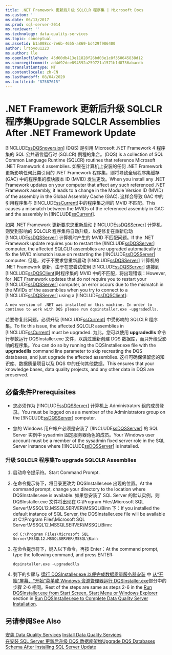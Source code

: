 ```yaml
---
title: .NET Framework 更新后升级 SQLCLR 程序集 | Microsoft Docs
ms.custom: ''
ms.date: 06/13/2017
ms.prod: sql-server-2014
ms.reviewer: ''
ms.technology: data-quality-services
ms.topic: conceptual
ms.assetid: b1a008cc-7e6b-4655-a869-bd429f986400
author: lrtoyou1223
ms.author: lle
ms.openlocfilehash: 45d60db413e11828f26bd03e1c8f350645838d12
ms.sourcegitcommit: ad4d92dce894592a259721a1571b1d8736abacdb
ms.translationtype: MT
ms.contentlocale: zh-CN
ms.lasthandoff: 08/04/2020
ms.locfileid: "87587615"
---
```

# <a name="upgrade-sqlclr-assemblies-after-net-framework-update"></a><span data-ttu-id="58af8-102">.NET Framework 更新后升级 SQLCLR 程序集</span><span class="sxs-lookup"><span data-stu-id="58af8-102">Upgrade SQLCLR Assemblies After .NET Framework Update</span></span>
  [!INCLUDE[ssDQSnoversion](../../includes/ssdqsnoversion-md.md)] <span data-ttu-id="58af8-103">(DQS) 是引用 Microsoft .NET Framework 4 程序集的 SQL 公共语言运行时 (SQLCR) 例程的集合。</span><span class="sxs-lookup"><span data-stu-id="58af8-103">(DQS) is a collection of SQL Common Language Runtime (SQLCR) routines that reference Microsoft .NET Framework 4 assemblies.</span></span> <span data-ttu-id="58af8-104">如果在计算机上安装的任何 .NET Framework 更新影响任何此类引用的 .NET Framework 程序集，则将导致全局程序集缓存 (GAC) 中的程序集的模块版本 ID (MVID) 发生更改。</span><span class="sxs-lookup"><span data-stu-id="58af8-104">When you install any .NET Framework updates on your computer that affect any such referenced .NET Framework assembly, it leads to a change in the Module Version ID (MVID) of the assembly in the Global Assembly Cache (GAC).</span></span> <span data-ttu-id="58af8-105">这样会导致 GAC 中的引用程序集与 [!INCLUDE[ssCurrent](../../includes/sscurrent-md.md)]中的程序集之间的 MVID 不匹配。</span><span class="sxs-lookup"><span data-stu-id="58af8-105">This causes a mismatch between the MVIDs of the referenced assembly in GAC and the assembly in [!INCLUDE[ssCurrent](../../includes/sscurrent-md.md)].</span></span>  
  
 <span data-ttu-id="58af8-106">如果 .NET Framework 更新要求您重新启动 [!INCLUDE[ssDQSServer](../../includes/ssdqsserver-md.md)] 计算机，则受到影响的 SQLCLR 程序集将自动升级，以便修复在重新启动 [!INCLUDE[ssDQSServer](../../includes/ssdqsserver-md.md)] 计算机时产生的 MVID 不匹配问题。</span><span class="sxs-lookup"><span data-stu-id="58af8-106">If the .NET Framework update requires you to restart the [!INCLUDE[ssDQSServer](../../includes/ssdqsserver-md.md)] computer, the affected SQLCLR assemblies are upgraded automatically to fix the MVID mismatch issue on restarting the [!INCLUDE[ssDQSServer](../../includes/ssdqsserver-md.md)] computer.</span></span> <span data-ttu-id="58af8-107">但是，对于不要求您重新启动 [!INCLUDE[ssDQSServer](../../includes/ssdqsserver-md.md)] 计算机的 .NET Framework 更新，由于在您尝试使用 [!INCLUDE[ssDQSServer](../../includes/ssdqsserver-md.md)] 连接到 [!INCLUDE[ssDQSClient](../../includes/ssdqsclient-md.md)]时程序集的 MVID 中的不匹配，将出现错误：</span><span class="sxs-lookup"><span data-stu-id="58af8-107">However, for .NET Framework updates that do not require you to restart your [!INCLUDE[ssDQSServer](../../includes/ssdqsserver-md.md)] computer, an error occurs due to the mismatch in the MVIDs of the assemblies when you try to connect to a [!INCLUDE[ssDQSServer](../../includes/ssdqsserver-md.md)] using a [!INCLUDE[ssDQSClient](../../includes/ssdqsclient-md.md)]:</span></span>  
  
```  
A new version of .NET was installed on this machine. In order to continue to work with DQS please run dqsinstaller.exe -upgradedlls.  
```  
  
 <span data-ttu-id="58af8-108">若要修复此问题，必须升级 [!INCLUDE[ssCurrent](../../includes/sscurrent-md.md)] 中受影响的 SQLCLR 程序集。</span><span class="sxs-lookup"><span data-stu-id="58af8-108">To fix this issue, the affected SQLCLR assemblies in [!INCLUDE[ssCurrent](../../includes/sscurrent-md.md)] must be upgraded.</span></span> <span data-ttu-id="58af8-109">为此，您可以使用 **upgradedlls** 命令行参数运行 DQSInstaller.exe 文件，以跳过重新创建 DQS 数据库，而只升级受影响的程序集。</span><span class="sxs-lookup"><span data-stu-id="58af8-109">You can do so by running the DQSInstaller.exe file with the **upgradedlls** command line parameter to skip recreating the DQS databases, and just upgrade the affected assemblies.</span></span> <span data-ttu-id="58af8-110">这样可确保保留您的知识库、数据质量项目以及 DQS 中的任何其他数据。</span><span class="sxs-lookup"><span data-stu-id="58af8-110">This ensures that your knowledge bases, data quality projects, and any other data in DQS are preserved.</span></span>  
  
## <a name="prerequisites"></a><span data-ttu-id="58af8-111">必备条件</span><span class="sxs-lookup"><span data-stu-id="58af8-111">Prerequisites</span></span>  
  
-   <span data-ttu-id="58af8-112">您必须作为 [!INCLUDE[ssDQSServer](../../includes/ssdqsserver-md.md)] 计算机上 Administrators 组的成员登录。</span><span class="sxs-lookup"><span data-stu-id="58af8-112">You must be logged on as a member of the Administrators group on the [!INCLUDE[ssDQSServer](../../includes/ssdqsserver-md.md)] computer.</span></span>  
  
-   <span data-ttu-id="58af8-113">您的 Windows 用户帐户必须是安装了 [!INCLUDE[ssDQSServer](../../includes/ssdqsserver-md.md)] 的 SQL Server 实例中 sysadmin 固定服务器角色的成员。</span><span class="sxs-lookup"><span data-stu-id="58af8-113">Your Windows user account must be a member of the sysadmin fixed server role in the SQL Server instance where [!INCLUDE[ssDQSServer](../../includes/ssdqsserver-md.md)] is installed.</span></span>  
  
### <a name="to-upgrade-sqlclr-assemblies"></a><span data-ttu-id="58af8-114">升级 SQLCLR 程序集</span><span class="sxs-lookup"><span data-stu-id="58af8-114">To upgrade SQLCLR Assemblies</span></span>  
  
1.  <span data-ttu-id="58af8-115">启动命令提示符。</span><span class="sxs-lookup"><span data-stu-id="58af8-115">Start Command Prompt.</span></span>  
  
2.  <span data-ttu-id="58af8-116">在命令提示符下，将目录更改为 DQSInstaller.exe 出现的位置。</span><span class="sxs-lookup"><span data-stu-id="58af8-116">At the command prompt, change your directory to the location where DQSInstaller.exe is available.</span></span> <span data-ttu-id="58af8-117">如果您安装了 SQL Server 的默认实例，则 DQSInstaller.exe 文件将出现在 C:\Program Files\Microsoft SQL Server\MSSQL12.MSSQLSERVER\MSSQL\Binn 下：</span><span class="sxs-lookup"><span data-stu-id="58af8-117">If you installed the default instance of SQL Server, the DQSInstaller.exe file will be available at C:\Program Files\Microsoft SQL Server\MSSQL12.MSSQLSERVER\MSSQL\Binn:</span></span>  
  
    ```  
    cd C:\Program Files\Microsoft SQL Server\MSSQL12.MSSQLSERVER\MSSQL\Binn  
    ```  
  
3.  <span data-ttu-id="58af8-118">在命令提示符下，键入以下命令，再按 Enter：</span><span class="sxs-lookup"><span data-stu-id="58af8-118">At the command prompt, type the following command, and press ENTER:</span></span>  
  
    ```  
    dqsinstaller.exe -upgradedlls  
    ```  
  
4.  <span data-ttu-id="58af8-119">剩下的步骤与 [运行 DQSInstaller.exe 以便完成数据质量服务器安装](run-dqsinstaller-exe-to-complete-data-quality-server-installation.md#WindowsExplorer) 中 [从“开始”屏幕、“开始”菜单或 Windows 资源管理器运行 DQSInstaller.exe](run-dqsinstaller-exe-to-complete-data-quality-server-installation.md)部分中的步骤 2-6 相同。</span><span class="sxs-lookup"><span data-stu-id="58af8-119">Rest of the steps are same as steps 2-6 in the [Run DQSInstaller.exe from Start Screen, Start Menu or Windows Explorer](run-dqsinstaller-exe-to-complete-data-quality-server-installation.md#WindowsExplorer) section in [Run DQSInstaller.exe to Complete Data Quality Server Installation](run-dqsinstaller-exe-to-complete-data-quality-server-installation.md).</span></span>  
  
## <a name="see-also"></a><span data-ttu-id="58af8-120">另请参阅</span><span class="sxs-lookup"><span data-stu-id="58af8-120">See Also</span></span>  
 <span data-ttu-id="58af8-121">[安装 Data Quality Services](install-data-quality-services.md) </span><span class="sxs-lookup"><span data-stu-id="58af8-121">[Install Data Quality Services](install-data-quality-services.md) </span></span>  
 [<span data-ttu-id="58af8-122">在安装 SQL Server 更新后升级 DQS 数据库架构</span><span class="sxs-lookup"><span data-stu-id="58af8-122">Upgrade DQS Databases Schema After Installing SQL Server Update</span></span>](upgrade-dqs-databases-schema-after-installing-sql-server-update.md)  
  
  
